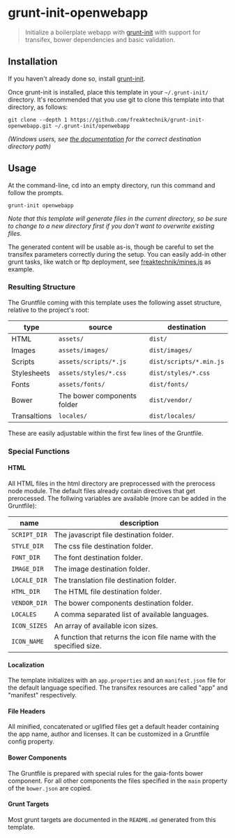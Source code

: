 # grunt-init-openwebapp

> Initialize a boilerplate webapp with [grunt-init][] with support for transifex, bower dependencies and basic validation.

[grunt-init]: http://gruntjs.com/project-scaffolding

## Installation
If you haven't already done so, install [grunt-init][].

Once grunt-init is installed, place this template in your `~/.grunt-init/`
directory. It's recommended that you use git to clone this template into that
directory, as follows:

```
git clone --depth 1 https://github.com/freaktechnik/grunt-init-openwebapp.git ~/.grunt-init/openwebapp
```

_(Windows users, see [the documentation][grunt-init] for the correct
destination directory path)_

## Usage

At the command-line, cd into an empty directory, run this command and follow
the prompts.

```
grunt-init openwebapp
```

_Note that this template will generate files in the current directory, so be
sure to change to a new directory first if you don't want to overwrite existing
files._

The generated content will be usable as-is, though be careful to set the transifex parameters correctly during the setup.
You can easily add-in other grunt tasks, like watch or ftp deployment, see [freaktechnik/mines.js][] as example.

### Resulting Structure

The Gruntfile coming with this template uses the following asset structure, relative to the project's root:

 type        | source                      | destination
-------------|-----------------------------|------------------------
HTML         | `assets/`                   | `dist/`
Images       | `assets/images/`            | `dist/images/`
Scripts      | `assets/scripts/*.js`       | `dist/scripts/*.min.js`
Stylesheets  | `assets/styles/*.css`       | `dist/styles/*.css`
Fonts        | `assets/fonts/`             | `dist/fonts/`
Bower        | The bower components folder | `dist/vendor/`
Transaltions | `locales/`                  | `dist/locales/`

These are easily adjustable within the first few lines of the Gruntfile.

### Special Functions

#### HTML
All HTML files in the html directory are preprocessed with the prerocess node module. The default files already contain directives that get prerocessed. The follwing variables are available (more can be added in the Gruntfile):

 name        | description
-------------|--------------------------------------------------------------------
`SCRIPT_DIR` | The javascript file destination folder.
`STYLE_DIR`  | The css file destination folder.
`FONT_DIR`   | The font destination folder.
`IMAGE_DIR`  | The image destination folder.
`LOCALE_DIR` | The translation file destination folder.
`HTML_DIR`   | The HTML file destination folder.
`VENDOR_DIR` | The bower components destination folder.
`LOCALES`    | A comma separated list of available languages.
`ICON_SIZES` | An array of available icon sizes.
`ICON_NAME`  | A function that returns the icon file name with the specified size.

#### Localization
The template initializes with an `app.properties` and an `manifest.json` file for the default language specified. The transifex resources are called "app" and "manifest" respectively.

#### File Headers
All minified, concatenated or uglified files get a default header containing the app name, author and licenses. It can be customized in a Gruntfile config property.

#### Bower Components
The Gruntfile is prepared with special rules for the gaia-fonts bower component. For all other components the files specified in the `main` property of the `bower.json` are copied.

#### Grunt Targets
Most grunt targets are documented in the `README.md` generated from this template.

[freaktechnik/mines.js]: https://github.com/freaktechnik/mines.js

